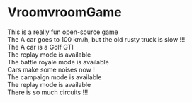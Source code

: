 # VroomvroomGame
This is a really fun open-source game<br />
The A car goes to 100 km/h, but the old rusty truck is slow !!!<br />
The A car is a Golf GTI <br />
The replay mode is available <br />
The battle royale mode is available <br />
Cars make some noises now !<br />
The campaign mode is available <br />
The replay mode is available <br />
There is so much circuits !!! <br />
